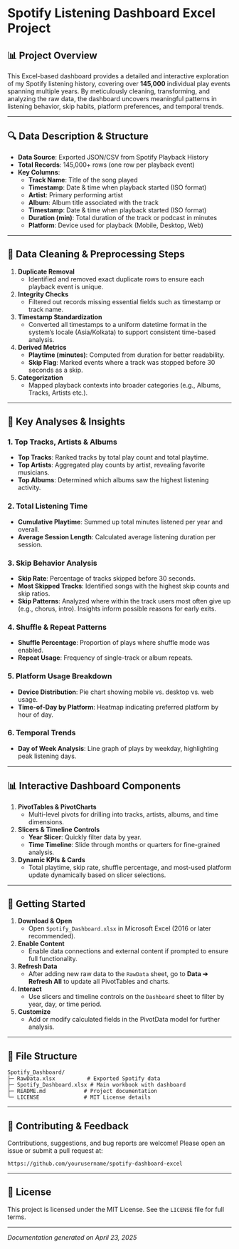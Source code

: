 # Spotify Listening Dashboard Excel Project

## 📊 Project Overview

This Excel-based dashboard provides a detailed and interactive exploration of my Spotify listening history, covering over **145,000** individual play events spanning multiple years. By meticulously cleaning, transforming, and analyzing the raw data, the dashboard uncovers meaningful patterns in listening behavior, skip habits, platform preferences, and temporal trends.

---

## 🔍 Data Description & Structure

- **Data Source**: Exported JSON/CSV from Spotify Playback History
- **Total Records**: 145,000+ rows (one row per playback event)
- **Key Columns**:
  - **Track Name**: Title of the song played
  - **Timestamp**: Date & time when playback started (ISO format)
  - **Artist**: Primary performing artist
  - **Album**: Album title associated with the track
  - **Timestamp**: Date & time when playback started (ISO format)
  - **Duration (min)**: Total duration of the track or podcast in minutes
  - **Platform**: Device used for playback (Mobile, Desktop, Web)

---

## 🧹 Data Cleaning & Preprocessing Steps

1. **Duplicate Removal**  
   - Identified and removed exact duplicate rows to ensure each playback event is unique.
2. **Integrity Checks**  
   - Filtered out records missing essential fields such as timestamp or track name.
3. **Timestamp Standardization**  
   - Converted all timestamps to a uniform datetime format in the system’s locale (Asia/Kolkata) to support consistent time-based analysis.
4. **Derived Metrics**  
   - **Playtime (minutes)**: Computed from duration for better readability.
   - **Skip Flag**: Marked events where a track was stopped before 30 seconds as a skip.
5. **Categorization**  
   - Mapped playback contexts into broader categories (e.g., Albums, Tracks, Artists etc.).

---

## 🔑 Key Analyses & Insights

### 1. Top Tracks, Artists & Albums
- **Top Tracks**: Ranked tracks by total play count and total playtime.
- **Top Artists**: Aggregated play counts by artist, revealing favorite musicians.
- **Top Albums**: Determined which albums saw the highest listening activity.

### 2. Total Listening Time
- **Cumulative Playtime**: Summed up total minutes listened per year and overall.
- **Average Session Length**: Calculated average listening duration per session.

### 3. Skip Behavior Analysis
- **Skip Rate**: Percentage of tracks skipped before 30 seconds.
- **Most Skipped Tracks**: Identified songs with the highest skip counts and skip ratios.
- **Skip Patterns**: Analyzed where within the track users most often give up (e.g., chorus, intro). Insights inform possible reasons for early exits.

### 4. Shuffle & Repeat Patterns
- **Shuffle Percentage**: Proportion of plays where shuffle mode was enabled.
- **Repeat Usage**: Frequency of single-track or album repeats.

### 5. Platform Usage Breakdown
- **Device Distribution**: Pie chart showing mobile vs. desktop vs. web usage.
- **Time-of-Day by Platform**: Heatmap indicating preferred platform by hour of day.

### 6. Temporal Trends
- **Day of Week Analysis**: Line graph of plays by weekday, highlighting peak listening days.

---

## 📊 Interactive Dashboard Components

1. **PivotTables & PivotCharts**  
   - Multi-level pivots for drilling into tracks, artists, albums, and time dimensions.
2. **Slicers & Timeline Controls**  
   - **Year Slicer**: Quickly filter data by year.
   - **Time Timeline**: Slide through months or quarters for fine-grained analysis.
3. **Dynamic KPIs & Cards**  
   - Total playtime, skip rate, shuffle percentage, and most-used platform update dynamically based on slicer selections.

---

## 🚀 Getting Started

1. **Download & Open**  
   - Open `Spotify_Dashboard.xlsx` in Microsoft Excel (2016 or later recommended).
2. **Enable Content**  
   - Enable data connections and external content if prompted to ensure full functionality.
3. **Refresh Data**  
   - After adding new raw data to the `RawData` sheet, go to **Data ➔ Refresh All** to update all PivotTables and charts.
4. **Interact**  
   - Use slicers and timeline controls on the `Dashboard` sheet to filter by year, day, or time period.
5. **Customize**  
   - Add or modify calculated fields in the PivotData model for further analysis.

---

## 📁 File Structure

```
Spotify_Dashboard/
├─ RawData.xlsx          # Exported Spotify data
├─ Spotify_Dashboard.xlsx # Main workbook with dashboard
├─ README.md            # Project documentation
└─ LICENSE              # MIT License details
```

---

## 🤝 Contributing & Feedback

Contributions, suggestions, and bug reports are welcome! Please open an issue or submit a pull request at:

```text
https://github.com/yourusername/spotify-dashboard-excel
```

---

## 📜 License

This project is licensed under the MIT License. See the `LICENSE` file for full terms.

---

*Documentation generated on April 23, 2025*

